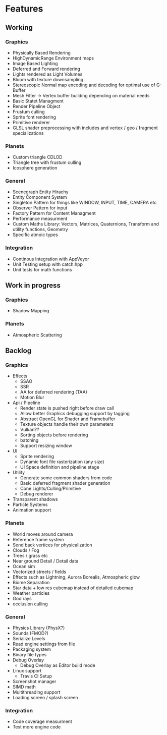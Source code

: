 # Features

## Working

### Graphics
 * Physically Based Rendering
 * HighDynamicRange Environment maps
 * Image Based Lighting
 * Deferred and Forward rendering
 * Lights rendered as Light Volumes
 * Bloom with texture downsampling
 * Stereoscopic Normal map encoding and decoding for optimal use of G-Buffer
 * Mesh Filter -> Vertex buffer building depending on material needs
 * Basic Statet Managment
 * Render Pipeline Object
 * Frustum culling
 * Sprite font rendering
 * Primitive renderer
 * GLSL shader preprocessing with includes and vertex / geo / fragment specializations
 
### Planets
 * Custom triangle CDLOD
 * Triangle tree with frustum culling
 * Icosphere generation
 
### General
 * Scenegraph Entity Hirachy 
 * Entity Component System 
 * Singleton Pattern for things like WINDOW, INPUT, TIME, CAMERA etc 
 * Observer Pattern for input 
 * Factory Pattern for Content Managment 
 * Performance measurment
 * Custom Maths Library: Vectors, Matrices, Quaternions, Transform and utility functions, Geometry
 * Specific atmoic types

### Integration
 * Continous Integration with AppVeyor
 * Unit Testing setup with catch.hpp
 * Unit tests for math functions
 
## Work in progress

### Graphics
 * Shadow Mapping

### Planets
 * Atmospheric Scattering
 
## Backlog

### Graphics
 * Effects
     * SSAO
     * SSR
     * AA for deferred rendering (TAA)
     * Motion Blur
 * Api / Pipeline
     * Render state is pushed right before draw call
     * Allow better Graphics debugging support by tagging
     * Abstract OpenGL for Shader and Framebuffer
     * Texture objects handle their own parameters
     * Vulkan??
     * Sorting objects before rendering
     * batching 
     * Support resizing window
 * UI
     * Sprite rendering
     * Dynamic font file rasterization (any size)
     * UI Space definition and pipeline stage
 * Utility
     * Generate some common shaders from code
     * Basic deferred fragment shader generation
     * Cone Lights/Culling/Primitive
     * Debug renderer
 * Transparent shadows
 * Particle Systems
 * Animation support
 
### Planets
 * World moves around camera
 * Reference frame system
 * Send back vertices for physicalization
 * Clouds / Fog
 * Trees / grass etc
 * Near ground Detail / Detail data
 * Ocean sim
 * Vectorized streets / fields
 * Effects such as Lightning, Aurora Borealis, Atmospheric glow
 * Biome Separation
 * Star data + low res cubemap instead of detailed cubemap
 * Weather particles
 * God rays
 * occlusion culling
 
### General
 * Physics Library (PhysX?)
 * Sounds (FMOD?)
 * Serialize Levels
 * Read engine settings from file
 * Packaging system
 * Binary file types
 * Debug Overlay
     * Debug Overlay as Editor build mode
 * Linux support
     * Travis CI Setup
 * Screenshot manager
 * SIMD math
 * Multithreading support
 * Loading screen / splash screen
 
### Integration
 * Code coverage measurment
 * Test more engine code
